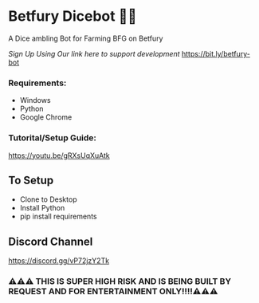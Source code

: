 # Betfury Dicebot 🎲🎲
 A Dice ambling Bot for Farming BFG on Betfury

*Sign Up Using Our link here to support development*
https://bit.ly/betfury-bot

### Requirements:
- Windows
- Python
- Google Chrome


### Tutorital/Setup Guide:
https://youtu.be/gRXsUqXuAtk

## To Setup 
- Clone to Desktop
- Install Python 
- pip install requirements

## Discord Channel 
https://discord.gg/vP72jzY2Tk




### ⚠️⚠️⚠️ THIS IS SUPER HIGH RISK AND IS BEING BUILT BY REQUEST AND FOR ENTERTAINMENT ONLY!!!!⚠️⚠️⚠️
